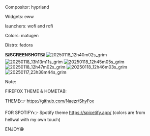 Compositor: hyprland

Widgets: eww

launchers: wofi and rofi

Colors: matugen

Distro: fedora

🖼️𝐒𝐂𝐑𝐄𝐄𝐍𝐒𝐇𝐎𝐓🖼️
![20250118_12h40m02s_grim](https://github.com/user-attachments/assets/36fa1e2b-2948-4e92-bad4-fda8777b9828)
![20250118_13h13m11s_grim](https://github.com/user-attachments/assets/d4d7a720-650e-4924-9f36-a2afd255322c)
![20250118_12h45m05s_grim](https://github.com/user-attachments/assets/36975e24-faa2-478d-b22d-4c2b5ef27225)
![20250118_12h47m02s_grim](https://github.com/user-attachments/assets/5af87f6b-2226-4b04-92b0-559b30ac92c4)
![20250118_12h46m03s_grim](https://github.com/user-attachments/assets/c24d10d5-0c9b-43f8-922c-b1b0388cd013)
![20250117_23h38m44s_grim](https://github.com/user-attachments/assets/2c58cf3c-1d92-43b8-a732-763715abe5e3)

Note: 

FIREFOX THEME & HOMETAB:

THEME👉
https://github.com/Naezr/ShyFox

FOR SPOTIFY👉
Spotify theme https://spicetify.app/ (colors are from hellwal with my own touch)


ENJOY😁

